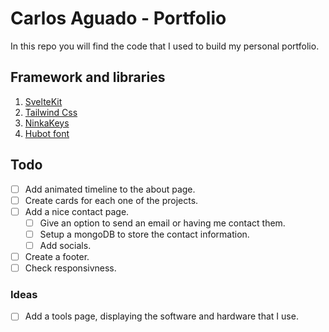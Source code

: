 # Carlos Aguado - Portfolio

In this repo you will find the code that I used to build my personal portfolio.

## Framework and libraries

1. [SvelteKit](https://kit.svelte.dev/)
2. [Tailwind Css](https://tailwindcss.com/)
3. [NinkaKeys](https://github.com/ssleptsov/ninja-keys)
4. [Hubot font](https://github.com/mona-sanea)

## Todo

- [ ] Add animated timeline to the about page.
- [ ] Create cards for each one of the projects.
- [ ] Add a nice contact page.
  - [ ] Give an option to send an email or having me contact them.
  - [ ] Setup a mongoDB to store the contact information.
  - [ ] Add socials.
- [ ] Create a footer.
- [ ] Check responsivness.

### Ideas

- [ ] Add a tools page, displaying the software and hardware that I use.
